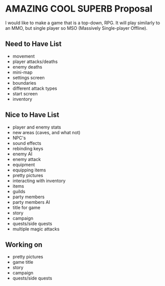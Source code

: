 # AMAZING COOL SUPERB Proposal

I would like to make a game that is a top-down, RPG.
It will play similarly to an MMO, but single player so MSO (Massively Single-player Offline).

## Need to Have List
  - movement
  - player attacks/deaths
  - enemy deaths
  - mini-map
  - settings screen
  - boundaries
  - different attack types
  - start screen
  - inventory

## Nice to Have List
  - player and enemy stats
  - new areas (caves, and what not)
  - NPC's
  - sound effects
  - rebinding keys
  - enemy AI
  - enemy attack
  - equipment
  - equipping items
  - pretty pictures
  - interacting with inventory
  - items
  - guilds
  - party members
  - party members AI
  - title for game
  - story
  - campaign
  - quests/side quests
  - multiple magic attacks

## Working on
  - pretty pictures
  - game title
  - story
  - campaign
  - quests/side quests
